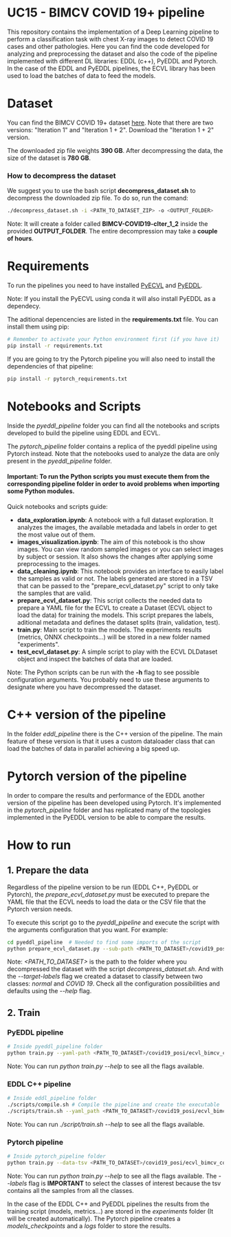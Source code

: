 # UC15 - BIMCV COVID 19+ pipeline
This repository contains the implementation of a Deep Learning pipeline to perform a classification task with chest X-ray images to detect COVID 19 cases and other pathologies. Here you can find the code developed for analyzing and preprocessing the dataset and also the code of the pipeline implemented with different DL libraries: EDDL (c++), PyEDDL and Pytorch. In the case of the EDDL and PyEDDL pipelines, the ECVL library has been used to load the batches of data to feed the models.

# Dataset
You can find the BIMCV COVID 19+ dataset [here](https://bimcv.cipf.es/bimcv-projects/bimcv-covid19/). Note that there are two versions: "Iteration 1" and "Iteration 1 + 2". Download the "Iteration 1 + 2" version.

The downloaded zip file weights **390 GB**. After decompressing the data, the size of the dataset is **780 GB**.

### How to decompress the dataset

We suggest you to use the bash script **decompress_dataset.sh** to decompress the downloaded zip file. To do so, run the comand:
```bash
./decompress_dataset.sh -i <PATH_TO_DATASET_ZIP> -o <OUTPUT_FOLDER>
```
Note: It will create a folder called **BIMCV-COVID19-cIter_1_2** inside the provided **OUTPUT_FOLDER**. The entire decompression may take a **couple of hours**.

# Requirements

To run the pipelines you need to have installed [PyECVL](https://github.com/deephealthproject/pyecvl) and [PyEDDL](https://github.com/deephealthproject/pyeddl).

Note: If you install the PyECVL using conda it will also install PyEDDL as a dependecy.

The aditional depencencies are listed in the **requirements.txt** file. You can install them using pip:

```bash
# Remember to activate your Python environment first (if you have it)
pip install -r requirements.txt
```

If you are going to try the Pytorch pipeline you will also need to install the dependencies of that pipeline:

```bash
pip install -r pytorch_requirements.txt
```

# Notebooks and Scripts

Inside the *pyeddl_pipeline* folder you can find all the notebooks and scripts developed to build the pipeline using EDDL and ECVL.

The *pytorch_pipeline* folder contains a replica of the pyeddl pipeline using Pytorch instead. Note that the notebooks used to analyze the data are only present in the *pyeddl_pipeline* folder.

#### **Important:** To run the Python scripts you must execute them from the corresponding pipeline folder in order to avoid problems when importing some Python modules.

Quick notebooks and scripts guide:

- **data_exploration.ipynb**: A notebook with a full dataset exploration. It analyzes the images, the available metadada and labels in order to get the most value out of them.
- **images_visualization.ipynb**: The aim of this notebook is tho show images. You can view random sampled images or you can select images by subject or session. It also shows the changes after applying some preprocessing to the images.
- **data_cleaning.ipynb**: This notebook provides an interface to easily label the samples as valid or not. The labels generated are stored in a TSV that can be passed to the "prepare_ecvl_dataset.py" script to only take the samples that are valid.
- **prepare_ecvl_dataset.py**: This script collects the needed data to prepare a YAML file for the ECVL to create a Dataset (ECVL object to load the data) for training the models. This script prepares the labels, aditional metadata and defines the dataset splits (train, validation, test).
- **train.py**: Main script to train the models. The experiments results (metrics, ONNX checkpoints...) will be stored in a new folder named "experiments".
- **test_ecvl_dataset.py**: A simple script to play with the ECVL DLDataset object and inspect the batches of data that are loaded.

Note: The Python scripts can be run with the **-h** flag to see possible configuration arguments. You probably need to use these arguments to designate where you have decompressed the dataset.

# C++ version of the pipeline

In the folder *eddl_pipeline* there is the C++ version of the pipeline. The main feature of these version is that it uses a custom dataloader class that can load the batches of data in parallel achieving a big speed up.

# Pytorch version of the pipeline

In order to compare the results and performance of the EDDL another version of the pipeline has been developed using Pytorch. It's implemented in the *pytorch_pipeline* folder and has replicated many of the topologies implemented in the PyEDDL version to be able to compare the results.

# How to run

## 1. Prepare the data

Regardless of the pipeline version to be run (EDDL C++, PyEDDL or Pytorch), the *prepare_ecvl_dataset.py* must be executed to prepare the YAML file that the ECVL needs to load the data or the CSV file that the Pytorch version needs.

To execute this script go to the *pyeddl_pipeline* and execute the script with the arguments configuration that you want. For example:

```bash
cd pyeddl_pipeline  # Needed to find some imports of the script
python prepare_ecvl_dataset.py --sub-path <PATH_TO_DATASET>/covid19_posi --target-labels 'normal' 'COVID 19'
```
Note: *<PATH_TO_DATASET>* is the path to the folder where you decompressed the dataset with the script *decompress_dataset.sh*. And with the *--target-labels* flag we created a dataset to classify between two classes: *normal* and *COVID 19*. Check all the configuration possibilities and defaults using the *--help* flag.

## 2. Train

### PyEDDL pipeline
```bash
# Inside pyeddl_pipeline folder
python train.py --yaml-path <PATH_TO_DATASET>/covid19_posi/ecvl_bimcv_covid19.yaml
```
Note: You can run *python train.py --help* to see all the flags available.

### EDDL C++ pipeline
```bash
# Inside eddl_pipeline folder
./scripts/compile.sh # Compile the pipeline and create the executable
./scripts/train.sh --yaml_path <PATH_TO_DATASET>/covid19_posi/ecvl_bimcv_covid19.yaml
```
Note: You can run *./script/train.sh --help* to see all the flags available.

### Pytorch pipeline
```bash
# Inside pytorch_pipeline folder
python train.py --data-tsv <PATH_TO_DATASET>/covid19_posi/ecvl_bimcv_covid19.tsv --labels 'normal' 'COVID 19'
```
Note: You can run *python train.py --help* to see all the flags available. The *--labels* flag is **IMPORTANT** to select the classes of interest because the tsv contains all the samples from all the classes.

In the case of the EDDL C++ and PyEDDL pipelines the results from the training script (models, metrics...) are stored in the *experiments* folder (It will be created automatically).
The Pytorch pipeline creates a *models_checkpoints* and a *logs* folder to store the results.
